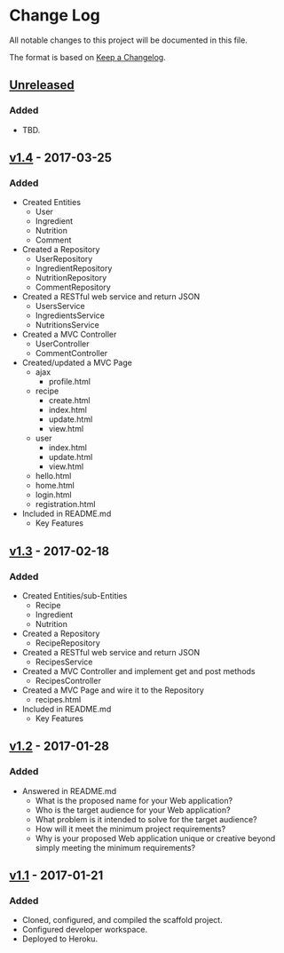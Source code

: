 # Change Log
All notable changes to this project will be documented in this file.

The format is based on [Keep a Changelog](http://keepachangelog.com/).

## [Unreleased]
### Added
- TBD.

## [v1.4] - 2017-03-25
### Added
- Created Entities
    - User
    - Ingredient
    - Nutrition
    - Comment
- Created a Repository
    - UserRepository
    - IngredientRepository
    - NutritionRepository
    - CommentRepository
- Created a RESTful web service and return JSON
    - UsersService
    - IngredientsService
    - NutritionsService
- Created a MVC Controller
    - UserController
    - CommentController
- Created/updated a MVC Page
    - ajax
        - profile.html
    - recipe
        - create.html
        - index.html
        - update.html
        - view.html
    - user
        - index.html
        - update.html
        - view.html
    - hello.html
    - home.html
    - login.html
    - registration.html
- Included in README.md
    - Key Features

## [v1.3] - 2017-02-18
### Added
- Created Entities/sub-Entities
    - Recipe
    - Ingredient
    - Nutrition
- Created a Repository
    - RecipeRepository
- Created a RESTful web service and return JSON
    - RecipesService
- Created a MVC Controller and implement get and post methods
    - RecipesController
- Created a MVC Page and wire it to the Repository
    - recipes.html
- Included in README.md
    - Key Features

## [v1.2] - 2017-01-28
### Added
- Answered in README.md
    - What is the proposed name for your Web application?
    - Who is the target audience for your Web application?
    - What problem is it intended to solve for the target audience?
    - How will it meet the minimum project requirements?
    - Why is your proposed Web application unique or creative beyond simply meeting the minimum requirements?

## [v1.1] - 2017-01-21
### Added
- Cloned, configured, and compiled the scaffold project.
- Configured developer workspace.
- Deployed to Heroku.

[Unreleased]: https://github.com/infsci2560sp17/full-stack-web-MHarbi/compare/v1.2...HEAD
[v1.4]: https://github.com/infsci2560sp17/full-stack-web-MHarbi/compare/v1.3...v1.4
[v1.3]: https://github.com/infsci2560sp17/full-stack-web-MHarbi/compare/v1.2...v1.3
[v1.2]: https://github.com/infsci2560sp17/full-stack-web-MHarbi/compare/v1.1...v1.2
[v1.1]: https://github.com/infsci2560sp17/full-stack-web-MHarbi/compare/...v1.1
